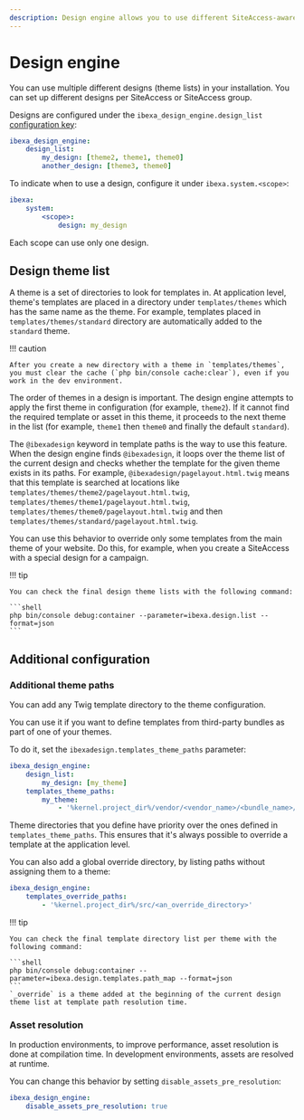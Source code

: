 ```yaml
---
description: Design engine allows you to use different SiteAccess-aware themes in your site.
---
```


# Design engine

You can use multiple different designs (theme lists) in your installation.
You can set up different designs per SiteAccess or SiteAccess group.

Designs are configured under the `ibexa_design_engine.design_list` [configuration key](configuration.md#configuration-files):

``` yaml
ibexa_design_engine:
    design_list:
        my_design: [theme2, theme1, theme0]
        another_design: [theme3, theme0]
```

To indicate when to use a design, configure it under `ibexa.system.<scope>`:

``` yaml
ibexa:
    system:
        <scope>:
            design: my_design
```

Each scope can use only one design.

## Design theme list

A theme is a set of directories to look for templates in.
At application level, theme's templates are placed in a directory under `templates/themes` which has the same name as the theme.
For example, templates placed in `templates/themes/standard` directory are automatically added to the `standard` theme.

!!! caution

    After you create a new directory with a theme in `templates/themes`, you must clear the cache (`php bin/console cache:clear`), even if you work in the dev environment.

The order of themes in a design is important.
The design engine attempts to apply the first theme in configuration (for example, `theme2`).
If it cannot find the required template or asset in this theme, it proceeds to the next theme in the list (for example, `theme1` then `theme0` and finally the default `standard`).

The `@ibexadesign` keyword in template paths is the way to use this feature.
When the design engine finds `@ibexadesign`, it loops over the theme list of the current design and checks whether the template for the given theme exists in its paths.
For example, `@ibexadesign/pagelayout.html.twig` means that this template is searched at locations like `templates/themes/theme2/pagelayout.html.twig`, `templates/themes/theme1/pagelayout.html.twig`, `templates/themes/theme0/pagelayout.html.twig` and then `templates/themes/standard/pagelayout.html.twig`.

You can use this behavior to override only some templates from the main theme of your website.
Do this, for example, when you create a SiteAccess with a special design for a campaign.

!!! tip

    You can check the final design theme lists with the following command:

    ```shell
    php bin/console debug:container --parameter=ibexa.design.list --format=json
    ```

## Additional configuration

### Additional theme paths

You can add any Twig template directory to the theme configuration.

You can use it if you want to define templates from third-party bundles as part of one of your themes.

To do it, set the `ibexadesign.templates_theme_paths` parameter:

``` yaml
ibexa_design_engine:
    design_list:
        my_design: [my_theme]
    templates_theme_paths:
        my_theme:
            - '%kernel.project_dir%/vendor/<vendor_name>/<bundle_name>/Resources/views'
```

Theme directories that you define have priority over the ones defined in `templates_theme_paths`.
This ensures that it's always possible to override a template at the application level.

You can also add a global override directory, by listing paths without assigning them to a theme:

``` yaml
ibexa_design_engine:
    templates_override_paths:
        - '%kernel.project_dir%/src/<an_override_directory>'
```

!!! tip

    You can check the final template directory list per theme with the following command:

    ```shell
    php bin/console debug:container --parameter=ibexa.design.templates.path_map --format=json
    ```
    `_override` is a theme added at the beginning of the current design theme list at template path resolution time.

### Asset resolution

In production environments, to improve performance, asset resolution is done at compilation time.
In development environments, assets are resolved at runtime.

You can change this behavior by setting `disable_assets_pre_resolution`:

``` yaml
ibexa_design_engine:
    disable_assets_pre_resolution: true
```

